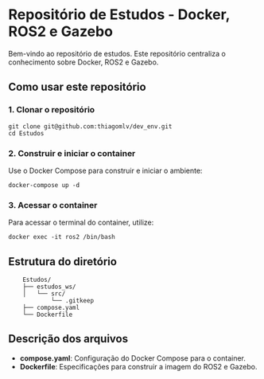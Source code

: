 # Repositório de Estudos - Docker, ROS2 e Gazebo

Bem-vindo ao repositório de estudos. Este repositório centraliza o conhecimento sobre Docker, ROS2 e Gazebo.

## Como usar este repositório

### 1. Clonar o repositório


    git clone git@github.com:thiagomlv/dev_env.git
    cd Estudos


### 2. Construir e iniciar o container

Use o Docker Compose para construir e iniciar o ambiente:

    docker-compose up -d

### 3. Acessar o container

Para acessar o terminal do container, utilize:

    docker exec -it ros2 /bin/bash

## Estrutura do diretório

```
    Estudos/
    ├── estudos_ws/
    │   └── src/
            └── .gitkeep
    ├── compose.yaml
    └── Dockerfile
```

## Descrição dos arquivos

- **compose.yaml**: Configuração do Docker Compose para o container.
- **Dockerfile**: Especificações para construir a imagem do ROS2 e Gazebo.

